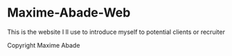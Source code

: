 # Maxime-Abade-Web
This is the website I ll use to introduce myself to potential clients or recruiter


Copyright Maxime Abade
